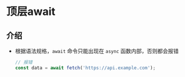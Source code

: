 # 顶层await

## 介绍

+ 根据语法规格，`await` 命令只能出现在 `async` 函数内部，否则都会报错

    ```js
    // 报错
    const data = await fetch('https://api.example.com');
    ```
